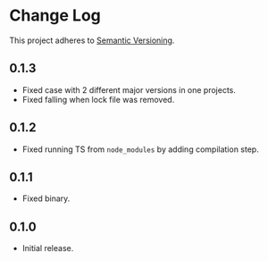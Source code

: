 # Change Log

This project adheres to [Semantic Versioning](http://semver.org/).

## 0.1.3

- Fixed case with 2 different major versions in one projects.
- Fixed falling when lock file was removed.

## 0.1.2

- Fixed running TS from `node_modules` by adding compilation step.

## 0.1.1

- Fixed binary.

## 0.1.0

- Initial release.
